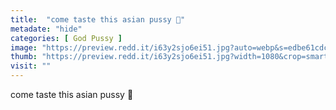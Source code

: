 ```yaml
---
title:  "come taste this asian pussy 🤤"
metadate: "hide"
categories: [ God Pussy ]
image: "https://preview.redd.it/i63y2sjo6ei51.jpg?auto=webp&s=edbe61cdcdf7bf1124bdfdcd102fc9840fa13ddf"
thumb: "https://preview.redd.it/i63y2sjo6ei51.jpg?width=1080&crop=smart&auto=webp&s=391d9e4d74c3938eb0f0591a613dab9dcc26589b"
visit: ""
---
```

come taste this asian pussy 🤤
